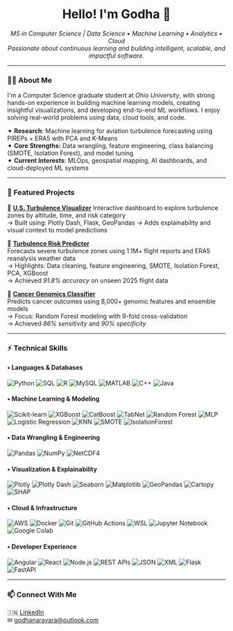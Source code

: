 <h1 align="center">Hello! I'm Godha 👋</h1>
<p align="center">
  <em>MS in Computer Science | Data Science • Machine Learning • Analytics • Cloud</em><br>
  <em>Passionate about continuous learning and building intelligent, scalable, and impactful software.</em>
</p>

---

### 👩‍💻 About Me

I'm a Computer Science graduate student at *Ohio University*, with strong hands-on experience in building machine learning models, creating insightful visualizations, and developing end-to-end ML workflows. I enjoy solving real-world problems using data, cloud tools, and code.

✦ **Research**:  Machine learning for aviation turbulence forecasting using PIREPs + ERA5 with PCA and K-Means<br>
✦ **Core Strengths:** Data wrangling, feature engineering, class balancing (SMOTE, Isolation Forest), and model tuning<br>
✦ **Current Interests**: MLOps, geospatial mapping, AI dashboards, and cloud-deployed ML systems

---

### 📌 Featured Projects

📁 **[U.S. Turbulence Visualizer]()**
Interactive dashboard to explore turbulence zones by altitude, time, and risk category  
→ Built using: Plotly Dash, Flask, GeoPandas 
→ Adds explainability and visual context to model predictions

📁 **[Turbulence Risk Predictor]()**  
Forecasts severe turbulence zones using 1.1M+ flight reports and ERA5 reanalysis weather data  
→ Highlights: Data cleaning, feature engineering, SMOTE, Isolation Forest, PCA, XGBoost  
→ Achieved *91.8% accuracy* on unseen 2025 flight data

📁 **[Cancer Genomics Classifier]()**  
Predicts cancer outcomes using 8,000+ genomic features and ensemble models  
→ Focus: Random Forest modeling with 9-fold cross-validation  
→ Achieved *86% sensitivity* and *90% specificity*

---

### ⚡ Technical Skills

#### • Languages & Databases
![Python](https://img.shields.io/badge/Python-3776AB?style=for-the-badge&logo=python&logoColor=white)
![SQL](https://img.shields.io/badge/SQL-4479A1?style=for-the-badge&logo=postgresql&logoColor=white)
![R](https://img.shields.io/badge/R-276DC3?style=for-the-badge&logo=r&logoColor=white)
![MySQL](https://img.shields.io/badge/MySQL-005C84?style=for-the-badge&logo=mysql&logoColor=white)
![MATLAB](https://img.shields.io/badge/MATLAB-0076A8?style=for-the-badge&logo=mathworks&logoColor=white)
![C++](https://img.shields.io/badge/C++-00599C?style=for-the-badge&logo=cplusplus&logoColor=white)
![Java](https://img.shields.io/badge/Java-ED8B00?style=for-the-badge&logo=java&logoColor=white)

#### • Machine Learning & Modeling
![Scikit-learn](https://img.shields.io/badge/Scikit--learn-F7931E?style=for-the-badge&logo=scikit-learn&logoColor=white)
![XGBoost](https://img.shields.io/badge/XGBoost-EC6B24?style=for-the-badge&logo=xgboost&logoColor=white)
![CatBoost](https://img.shields.io/badge/CatBoost-ffcc00?style=for-the-badge&logoColor=black)
![TabNet](https://img.shields.io/badge/TabNet-blue?style=for-the-badge)
![Random Forest](https://img.shields.io/badge/Random%20Forest-darkgreen?style=for-the-badge)
![MLP](https://img.shields.io/badge/MLP-neuralnet-8A2BE2?style=for-the-badge)
![Logistic Regression](https://img.shields.io/badge/Logistic%20Regression-6A5ACD?style=for-the-badge)
![KNN](https://img.shields.io/badge/KNN-algorithm-ffa500?style=for-the-badge)
![SMOTE](https://img.shields.io/badge/SMOTE-brown?style=for-the-badge)
![IsolationForest](https://img.shields.io/badge/Isolation%20Forest-gray?style=for-the-badge)

#### • Data Wrangling & Engineering
![Pandas](https://img.shields.io/badge/Pandas-150458?style=for-the-badge&logo=pandas&logoColor=white)
![NumPy](https://img.shields.io/badge/NumPy-013243?style=for-the-badge&logo=numpy&logoColor=white)
![NetCDF4](https://img.shields.io/badge/NetCDF4-004d99?style=for-the-badge)

#### • Visualization & Explainability
![Plotly](https://img.shields.io/badge/Plotly-3F4F75?style=for-the-badge&logo=plotly&logoColor=white)
![Plotly Dash](https://img.shields.io/badge/Dash-003366?style=for-the-badge)
![Seaborn](https://img.shields.io/badge/Seaborn-9A1EAE?style=for-the-badge)
![Matplotlib](https://img.shields.io/badge/Matplotlib-11557C?style=for-the-badge&logo=matplotlib&logoColor=white)
![GeoPandas](https://img.shields.io/badge/GeoPandas-008000?style=for-the-badge)
![Cartopy](https://img.shields.io/badge/Cartopy-003300?style=for-the-badge)
![SHAP](https://img.shields.io/badge/SHAP-explainableAI-red?style=for-the-badge)

#### • Cloud & Infrastructure
![AWS](https://img.shields.io/badge/AWS-232F3E?style=for-the-badge&logo=amazon-aws&logoColor=white)
![Docker](https://img.shields.io/badge/Docker-2496ED?style=for-the-badge&logo=docker&logoColor=white)
![Git](https://img.shields.io/badge/Git-F05032?style=for-the-badge&logo=git&logoColor=white)
![GitHub Actions](https://img.shields.io/badge/GitHub%20Actions-2088FF?style=for-the-badge&logo=githubactions&logoColor=white)
![WSL](https://img.shields.io/badge/WSL-Ubuntu-orange?style=for-the-badge)
![Jupyter Notebook](https://img.shields.io/badge/Jupyter-F37626?style=for-the-badge&logo=jupyter&logoColor=white)
![Google Colab](https://img.shields.io/badge/Colab-F9AB00?style=for-the-badge&logo=googlecolab&logoColor=white)

#### • Developer Experience
![Angular](https://img.shields.io/badge/Angular-DD0031?style=for-the-badge&logo=angular&logoColor=white)
![React](https://img.shields.io/badge/React-20232A?style=for-the-badge&logo=react&logoColor=61DAFB)
![Node.js](https://img.shields.io/badge/Node.js-339933?style=for-the-badge&logo=nodedotjs&logoColor=white)
![REST APIs](https://img.shields.io/badge/REST--API-005C84?style=for-the-badge)
![JSON](https://img.shields.io/badge/JSON-292929?style=for-the-badge&logo=json&logoColor=white)
![XML](https://img.shields.io/badge/XML-FF6600?style=for-the-badge)
![Flask](https://img.shields.io/badge/Flask-000000?style=for-the-badge&logo=flask&logoColor=white)
![FastAPI](https://img.shields.io/badge/FastAPI-005f73?style=for-the-badge&logo=fastapi&logoColor=white)

---
<!-- 
### 📊 GitHub Stats

<p align="center">
  <img src="https://github-readme-stats.vercel.app/api?username=godhanaravara&show_icons=true&theme=radical" alt="stats" />
  <img src="https://github-readme-stats.vercel.app/api/top-langs/?username=godhanaravara&layout=compact&theme=radical" alt="top-langs" />
</p>

--- -->

### 📫 Connect With Me

🇮🇳  [LinkedIn](https://www.linkedin.com/in/godha-naravara/)<br>
✉ godhanaravara@outlook.com
